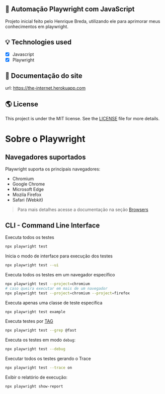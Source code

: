 ## 👏 Automação Playwright com JavaScript
Projeto inicial feito pelo Henrique Breda, utilizando ele para aprimorar meus conhecimentos em playwright.

## 💡 Technologies used

- [x] Javascript
- [x] Playwright

## 🚀  Documentação do site

url: https://the-internet.herokuapp.com


## 🌎 License

This project is under the MIT license. See the [LICENSE](https://choosealicense.com/licenses/mit/) file for more details.




# Sobre o Playwright


## Navegadores suportados

Playwright suporta os principais navegadores:

- Chromium
- Google Chrome
- Microsoft Edge
- Mozila Firefox
- Safari (Webkit)

> Para mais detalhes acesse a documentação na seção [Browsers](https://playwright.dev/docs/browsers)

## CLI - Command Line Interface

Executa todos os testes

```sh
npx playwright test
```

Inicia o modo de interface para execução dos testes

```sh
npx playwright test --ui
```

Executa todos os testes em um navegador específico

```sh
npx playwright test --project=chromium
# caso queira executar em mais de um navegador
npx playwright test --project=chromium --project=firefox
```

Executa apenas uma classe de teste especifica

```sh
npx playwright test example
```

Executa testes por [TAG](https://playwright.dev/docs/test-annotations#tag-tests)

```sh
npx playwright test --grep @fast
```

Executa os testes em modo `debug`:

```sh
npx playwright test --debug
```

Executar todos os testes gerando o Trace

```sh
npx playwright test --trace on
```

Exibir o relatório de execução:

```sh
npx playwright show-report
```
